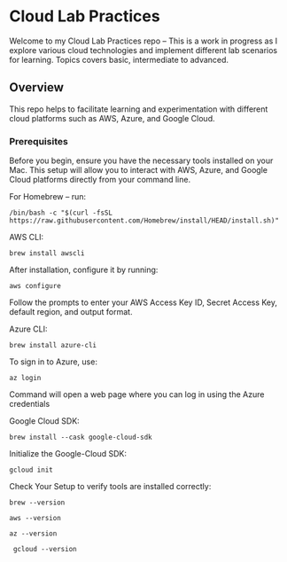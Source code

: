 # Cloud Lab Practices

Welcome to my Cloud Lab Practices repo – This is a work in progress as I explore various cloud technologies and implement different lab scenarios for learning. Topics covers basic, intermediate to advanced.


## Overview

This repo helps to facilitate learning and experimentation with different cloud platforms such as AWS, Azure, and Google Cloud.

### Prerequisites

Before you begin, ensure you have the necessary tools installed on your Mac. This setup will allow you to interact with AWS, Azure, and Google Cloud platforms directly from your command line. 

For Homebrew – run:

```/bin/bash -c "$(curl -fsSL https://raw.githubusercontent.com/Homebrew/install/HEAD/install.sh)" ```

AWS CLI:

``` brew install awscli ```

After installation, configure it by running:

``` aws configure ```

Follow the prompts to enter your AWS Access Key ID, Secret Access Key, default region, and output format.

Azure CLI:

``` brew install azure-cli ```

To sign in to Azure, use:

```az login```

Command will open a web page where you can log in using the Azure credentials

Google Cloud SDK:

``` brew install --cask google-cloud-sdk ```

Initialize the Google-Cloud SDK:

``` gcloud init ```

Check Your Setup to verify tools are installed correctly:

``` brew --version ```

``` aws --version ```

``` az --version ```

``` gcloud --version```






